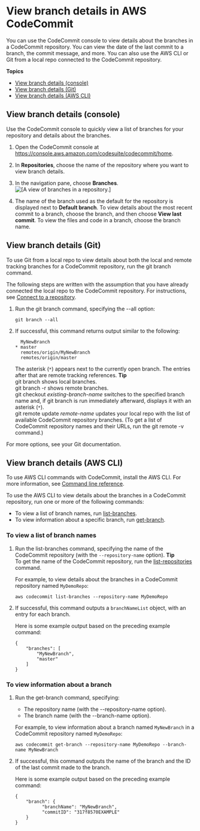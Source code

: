 # View branch details in AWS CodeCommit<a name="how-to-view-branch-details"></a>

You can use the CodeCommit console to view details about the branches in a CodeCommit repository\. You can view the date of the last commit to a branch, the commit message, and more\. You can also use the AWS CLI or Git from a local repo connected to the CodeCommit repository\.

**Topics**
+ [View branch details \(console\)](#how-to-view-branch-details-console)
+ [View branch details \(Git\)](#how-to-view-branch-details-git)
+ [View branch details \(AWS CLI\)](#how-to-view-branch-details-cli)

## View branch details \(console\)<a name="how-to-view-branch-details-console"></a>

Use the CodeCommit console to quickly view a list of branches for your repository and details about the branches\.

1. Open the CodeCommit console at [https://console\.aws\.amazon\.com/codesuite/codecommit/home](https://console.aws.amazon.com/codesuite/codecommit/home)\.

1. In **Repositories**, choose the name of the repository where you want to view branch details\. 

1. In the navigation pane, choose **Branches**\.  
![\[A view of branches in a repository.\]](http://docs.aws.amazon.com/codecommit/latest/userguide/images/codecommit-branches.png)

1. The name of the branch used as the default for the repository is displayed next to **Default branch**\. To view details about the most recent commit to a branch, choose the branch, and then choose **View last commit**\. To view the files and code in a branch, choose the branch name\. 

## View branch details \(Git\)<a name="how-to-view-branch-details-git"></a>

To use Git from a local repo to view details about both the local and remote tracking branches for a CodeCommit repository, run the git branch command\.

The following steps are written with the assumption that you have already connected the local repo to the CodeCommit repository\. For instructions, see [Connect to a repository](how-to-connect.md)\.

1. Run the git branch command, specifying the \-\-all option:

   ```
   git branch --all
   ```

1. If successful, this command returns output similar to the following:

   ```
     MyNewBranch
   * master
     remotes/origin/MyNewBranch
     remotes/origin/master
   ```

   The asterisk \(`*`\) appears next to the currently open branch\. The entries after that are remote tracking references\.
**Tip**  
git branch shows local branches\.  
git branch \-r shows remote branches\.  
git checkout *existing\-branch\-name* switches to the specified branch name and, if git branch is run immediately afterward, displays it with an asterisk \(`*`\)\.  
git remote update *remote\-name* updates your local repo with the list of available CodeCommit repository branches\. \(To get a list of CodeCommit repository names and their URLs, run the git remote \-v command\.\)

For more options, see your Git documentation\.

## View branch details \(AWS CLI\)<a name="how-to-view-branch-details-cli"></a>

To use AWS CLI commands with CodeCommit, install the AWS CLI\. For more information, see [Command line reference](cmd-ref.md)\. 

To use the AWS CLI to view details about the branches in a CodeCommit repository, run one or more of the following commands:
+ To view a list of branch names, run [list\-branches](#how-to-view-branch-details-cli)\.
+ To view information about a specific branch, run [get\-branch](#how-to-view-branch-details-cli-details)\.

### To view a list of branch names<a name="how-to-view-branch-details-cli-list"></a>

1. Run the list\-branches command, specifying the name of the CodeCommit repository \(with the `--repository-name` option\)\.
**Tip**  
To get the name of the CodeCommit repository, run the [list\-repositories](how-to-view-repository-details.md#how-to-view-repository-details-no-name-cli) command\.

   For example, to view details about the branches in a CodeCommit repository named `MyDemoRepo`:

   ```
   aws codecommit list-branches --repository-name MyDemoRepo
   ```

1. If successful, this command outputs a `branchNameList` object, with an entry for each branch\.

   Here is some example output based on the preceding example command:

   ```
   {
       "branches": [
           "MyNewBranch",
           "master"
       ]
   }
   ```

### To view information about a branch<a name="how-to-view-branch-details-cli-details"></a>

1. Run the get\-branch command, specifying:
   + The repository name \(with the \-\-repository\-name option\)\.
   + The branch name \(with the \-\-branch\-name option\)\.

   For example, to view information about a branch named `MyNewBranch` in a CodeCommit repository named `MyDemoRepo`:

   ```
   aws codecommit get-branch --repository-name MyDemoRepo --branch-name MyNewBranch
   ```

1. If successful, this command outputs the name of the branch and the ID of the last commit made to the branch\.

   Here is some example output based on the preceding example command:

   ```
   {
       "branch": {
             "branchName": "MyNewBranch",
             "commitID": "317f8570EXAMPLE"
       }
   }
   ```